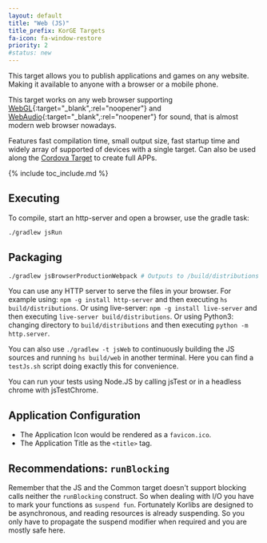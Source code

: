 ```yaml
---
layout: default
title: "Web (JS)"
title_prefix: KorGE Targets
fa-icon: fa-window-restore
priority: 2
#status: new
---
```


This target allows you to publish applications and games on any website.
Making it available to anyone with a browser or a mobile phone.

This target works on any web browser
supporting [WebGL](https://caniuse.com/#feat=webgl){:target="_blank",:rel="noopener"}
and [WebAudio](https://caniuse.com/#feat=audio-api){:target="_blank",:rel="noopener"} for sound,
that is almost modern web browser nowadays.

Features fast compilation time, small output size, fast startup time
and widely array of supported of devices with a single target.
Can also be used along the [Cordova Target](/korge/targets/cordova) to create full APPs.

{% include toc_include.md %}

## Executing

To compile, start an http-server and open a browser, use the gradle task:

```bash
./gradlew jsRun
```

## Packaging

```bash
./gradlew jsBrowserProductionWebpack # Outputs to /build/distributions
```

You can use any HTTP server to serve the files in your browser.
For example using: `npm -g install http-server` and then executing `hs build/distributions`.
Or using live-server: `npm -g install live-server` and then executing `live-server build/distributions`.
Or using Python3: changing directory to `build/distributions` and then executing `python -m http.server`.

You can also use `./gradlew -t jsWeb` to continuously building the JS sources and running
`hs build/web` in another terminal.
Here you can find a `testJs.sh` script doing exactly this for convenience.

You can run your tests using Node.JS by calling jsTest or in a headless chrome with jsTestChrome.

## Application Configuration

* The Application Icon would be rendered as a `favicon.ico`.
* The Application Title as the `<title>` tag.

## Recommendations: `runBlocking`

Remember that the JS and the Common target doesn't support blocking calls neither the `runBlocking` construct.
So when dealing with I/O you have to mark your functions as `suspend fun`.
Fortunately Korlibs are designed to be asynchronous, and reading resources is already suspending.
So you only have to propagate the suspend modifier when required and you are mostly safe here.
